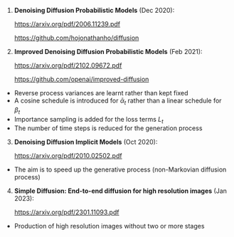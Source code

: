 1) **Denoising Diffusion Probabilistic Models** (Dec 2020):

   https://arxiv.org/pdf/2006.11239.pdf 
 
   https://github.com/hojonathanho/diffusion
 
2) **Improved Denoising Diffusion Probabilistic Models** (Feb 2021):

   https://arxiv.org/pdf/2102.09672.pdf

   https://github.com/openai/improved-diffusion
 
* Reverse process variances are learnt rather than kept fixed
* A cosine schedule is introduced for $\bar{\alpha}_t$ rather than a linear schedule for $\beta_t$
* Importance sampling is added for the loss terms $L_t$
* The number of time steps is reduced for the generation process

3) **Denoising Diffusion Implicit Models** (Oct 2020):

   https://arxiv.org/pdf/2010.02502.pdf

* The aim is to speed up the generative process (non-Markovian diffusion process)

4) **Simple Diffusion: End-to-end diffusion for high resolution images** (Jan 2023):

   https://arxiv.org/pdf/2301.11093.pdf

* Production of high resolution images without two or more stages

